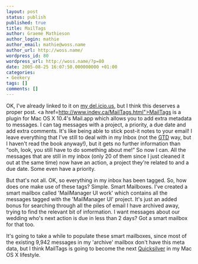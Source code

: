```yaml
---
layout: post
status: publish
published: true
title: MailTags
author: Graeme Mathieson
author_login: mathie
author_email: mathie@woss.name
author_url: http://woss.name/
wordpress_id: 80
wordpress_url: http://woss.name/?p=80
date: 2005-08-25 16:07:50.000000000 +01:00
categories:
- Geekery
tags: []
comments: []
---
```

OK, I've already linked to it on <a href="http://del.icio.us/mathie">my del.icio.us</a>, but I think this deserves a proper post.  <a href=http://www.indev.ca/MailTags.html">MailTags</a> is a plugin for Mac OS X 10.4's Mail.app which allows you to add extra metadata to messages.  I can tag messages with a project, a priority, a due date and add extra comments.  It's like being able to stick post-it notes to your email!  I leave everything that I've still to deal with in my Inbox (not the <a href="http://en.wikipedia.org/wiki/Gtd" title="Getting Things Done">GTD</a> way, but I haven't read the book anyway!), but it gets no further information than <q>ooh, look, you still have to do something about me!</q>  So now I can.  All the messages that are still in my inbox (only 20 of them since I just cleaned it out at the same time) now have an action, a project they're related to and a due date.  Some even have a priority.

But that's not all.  OK, so everything in my inbox has been tagged.  So, how does one make use of these tags?  Simple.  Smart Mailboxes.  I've created a smart mailbox called 'MailManager UI work' which contains all the messages tagged with the 'MailManager UI' project.  It's just an added bonus for searching through all the piles of email I have archived away, trying to find the relevant bit of information.  I want messages about our wedding who's next action is due in less than 2 days?  Got a smart mailbox for that too.

It's going to take a while to populate these smart mailboxes, since most of the existing 9,942 messages in my 'archive' mailbox don't have this meta data, but I think MailTags is going to become the next <a href="http://quicksilver.blacktree.com/">Quicksilver</a> in my Mac OS X lifestyle.
